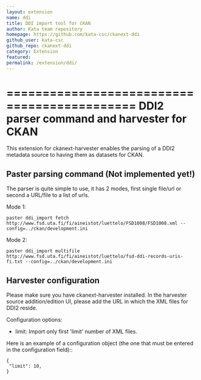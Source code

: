```yaml
---
layout: extension
name: ddi
title: DDI import tool for CKAN
author: Kata team repository
homepage: https://github.com/kata-csc/ckanext-ddi
github_user: kata-csc
github_repo: ckanext-ddi
category: Extension
featured: 
permalink: /extension/ddi/
---
```



============================================
DDI2 parser command and harvester for CKAN
============================================

This extension for ckanext-harvester enables the parsing of a DDI2 metadata
source to having them as datasets for CKAN.

Paster parsing command (Not implemented yet!)
---------------------------------------------

The parser is quite simple to use, it has 2 modes, first single file/url or second
a URL/file to a list of urls. 

Mode 1:

    paster ddi_import fetch http://www.fsd.uta.fi/fi/aineistot/luettelo/FSD1008/FSD1008.xml --config=../ckan/development.ini

Mode 2:
 
    paster ddi_import multifile http://www.fsd.uta.fi/fi/aineistot/luettelo/fsd-ddi-records-uris-fi.txt --config=../ckan/development.ini

Harvester configuration
-----------------------

Please make sure you have ckanext-harvester installed. In the harvester source 
addition/edition UI, please add the URL in which the XML files for DDI2 reside.

Configuration options:
 *  limit: Import only first 'limit' number of XML files.

Here is an example of a configuration object (the one that must be entered in
the configuration field)::

    {
     "limit": 10,
    }

